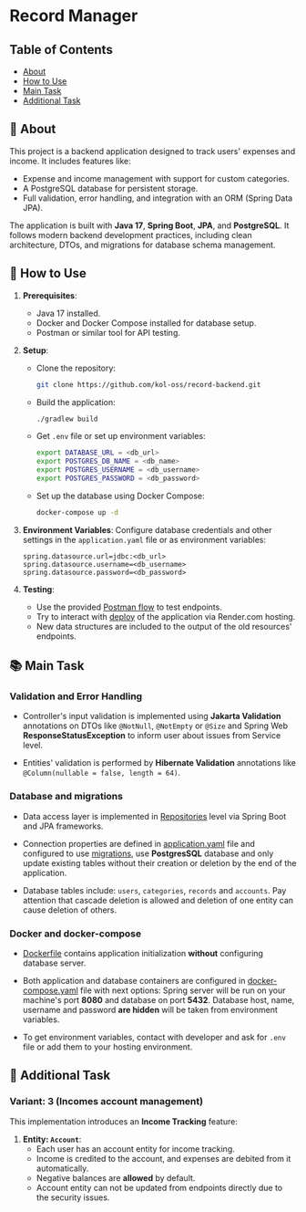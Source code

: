 # Record Manager

## Table of Contents

- [About](#-about)
- [How to Use](#-how-to-use)
- [Main Task](#-main-task)
- [Additional Task](#-additional-task)

## 🚀 About

This project is a backend application designed to track users' expenses and income. It includes features like:
- Expense and income management with support for custom categories.
- A PostgreSQL database for persistent storage.
- Full validation, error handling, and integration with an ORM (Spring Data JPA).

The application is built with **Java 17**, **Spring Boot**, **JPA**, and **PostgreSQL**. It follows modern backend development practices, including clean architecture, DTOs, and migrations for database schema management.

## 📝 How to Use

1. **Prerequisites**:
    - Java 17 installed.
    - Docker and Docker Compose installed for database setup.
    - Postman or similar tool for API testing.

2. **Setup**:
    - Clone the repository:
      ```bash
      git clone https://github.com/kol-oss/record-backend.git
      ```
    - Build the application:
      ```bash
      ./gradlew build
      ```
    - Get `.env` file or set up environment variables:
      ```bash
      export DATABASE_URL = <db_url>
      export POSTGRES_DB_NAME = <db_name>
      export POSTGRES_USERNAME = <db_username>
      export POSTGRES_PASSWORD = <db_password>
      ```
    - Set up the database using Docker Compose:
      ```bash
      docker-compose up -d
      ```

3. **Environment Variables**:
   Configure database credentials and other settings in the `application.yaml` file or as environment variables:
   ```properties
   spring.datasource.url=jdbc:<db_url>
   spring.datasource.username=<db_username>
   spring.datasource.password=<db_password>
   ```

4. **Testing**:
    - Use the provided [Postman flow](https://www.postman.com/evanphilips/workspace/my-workspace/flow/674b6ff20f2a8a76568699fa) to test endpoints.
    - Try to interact with [deploy](https://healthcheck-8g8l.onrender.com) of the application via Render.com hosting.
    - New data structures are included to the output of the old resources' endpoints.

## 📚 Main Task

### Validation and Error Handling

- Controller's input validation is implemented using **Jakarta Validation** annotations on DTOs like `@NotNull`, `@NotEmpty` or `@Size` and Spring Web **ResponseStatusException** to inform user about issues from Service level.

- Entities' validation is performed by **Hibernate Validation** annotations like `@Column(nullable = false, length = 64)`.

### Database and migrations

- Data access layer is implemented in [Repositories](https://github.com/kol-oss/record-backend/tree/main/src/main/java/edu/kpi/backend/repository) level via Spring Boot and JPA frameworks.

- Connection properties are defined in [application.yaml](https://github.com/kol-oss/record-backend/blob/main/src/main/resources/application.yaml) file and configured to use [migrations](https://github.com/kol-oss/record-backend/tree/main/src/main/resources/db/migration), use **PostgresSQL** database and only update existing tables without their creation or deletion by the end of the application. 

- Database tables include: `users`, `categories`, `records` and `accounts`. Pay attention that cascade deletion is allowed and deletion of one entity can cause deletion of others.

### Docker and docker-compose

- [Dockerfile](https://github.com/kol-oss/record-backend/blob/main/Dockerfile) contains application initialization **without** configuring database server.

- Both application and database containers are configured in [docker-compose.yaml](https://github.com/kol-oss/record-backend/blob/main/docker-compose.yaml) file with next options: Spring server will be run on your machine's port **8080** and database on port **5432**. Database host, name, username and password **are hidden** will be taken from environment variables.

- To get environment variables, contact with developer and ask for `.env` file or add them to your hosting environment.

## 🔧 Additional Task

### Variant: 3 (Incomes account management)

This implementation introduces an **Income Tracking** feature:
1. **Entity: `Account`**:
    - Each user has an account entity for income tracking.
    - Income is credited to the account, and expenses are debited from it automatically.
    - Negative balances are **allowed** by default.
    - Account entity can not be updated from endpoints directly due to the security issues.